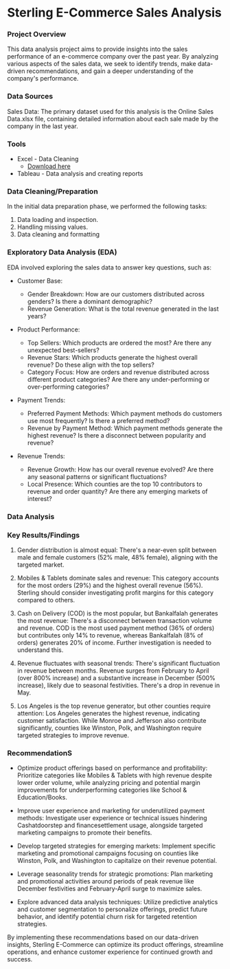 # Sterling E-Commerce Sales Analysis

### Project Overview

This data analysis project aims to provide insights into the sales performance of an e-commerce company over the past year. By analyzing various aspects of the sales data, we seek to identify trends, make data-driven recommendations, and gain a deeper understanding of the company's performance.

### Data Sources

Sales Data: The primary dataset used for this analysis is the Online Sales Data.xlsx file, containing detailed information about each sale made by the company in the last year.

### Tools

- Excel - Data Cleaning
  - [Download here](https://microsoft.com)
- Tableau - Data analysis and creating reports

### Data Cleaning/Preparation

In the initial data preparation phase, we performed the following tasks:
1. Data loading and inspection.
2. Handling missing values.
3. Data cleaning and formatting

### Exploratory Data Analysis (EDA)

EDA involved exploring the sales data to answer key questions, such as:

- Customer Base:
  - Gender Breakdown: How are our customers distributed across genders? Is there a dominant demographic?
  - Revenue Generation: What is the total revenue generated in the last years?
   
- Product Performance:
  - Top Sellers: Which products are ordered the most? Are there any unexpected best-sellers?
  - Revenue Stars: Which products generate the highest overall revenue? Do these align with the top sellers?
  - Category Focus: How are orders and revenue distributed across different product categories? Are there any under-performing or over-performing categories?

- Payment Trends:
  - Preferred Payment Methods: Which payment methods do customers use most frequently? Is there a preferred method?
  - Revenue by Payment Method: Which payment methods generate the highest revenue? Is there a disconnect between popularity and revenue?

- Revenue Trends:
  - Revenue Growth: How has our overall revenue evolved? Are there any seasonal patterns or significant fluctuations?
  - Local Presence: Which counties are the top 10 contributors to revenue and order quantity? Are there any emerging markets of interest?
 
### Data Analysis


### Key Results/Findings
1. Gender distribution is almost equal: There's a near-even split between male and female customers (52% male, 48% female), aligning with the targeted market.

2. Mobiles & Tablets dominate sales and revenue: This category accounts for the most orders (29%) and the highest overall revenue (56%). Sterling should consider investigating profit margins for this category compared to others.

3. Cash on Delivery (COD) is the most popular, but Bankalfalah generates the most revenue: There's a disconnect between transaction volume and revenue. COD is the most used payment method (36% of orders) but contributes only 14% to revenue, whereas Bankalfalah (8% of orders) generates 20% of income. Further investigation is needed to understand this.

4. Revenue fluctuates with seasonal trends: There's significant fluctuation in revenue between months. Revenue surges from February to April (over 800% increase) and a substantive increase in December (500% increase), likely due to seasonal festivities. There's a drop in revenue in May.

5. Los Angeles is the top revenue generator, but other counties require attention: Los Angeles generates the highest revenue, indicating customer satisfaction. While Monroe and Jefferson also contribute significantly, counties like Winston, Polk, and Washington require targeted strategies to improve revenue.

### RecommendationS

- Optimize product offerings based on performance and profitability: Prioritize categories like Mobiles & Tablets with high revenue despite lower order volume, while analyzing pricing and potential margin improvements for underperforming categories like School & Education/Books.

- Improve user experience and marketing for underutilized payment methods: Investigate user experience or technical issues hindering Cashatdoorstep and financesettlement usage, alongside targeted marketing campaigns to promote their benefits.

- Develop targeted strategies for emerging markets: Implement specific marketing and promotional campaigns focusing on counties like Winston, Polk, and Washington to capitalize on their revenue potential.

- Leverage seasonality trends for strategic promotions: Plan marketing and promotional activities around periods of peak revenue like December festivities and February-April surge to maximize sales.

- Explore advanced data analysis techniques: Utilize predictive analytics and customer segmentation to personalize offerings, predict future behavior, and identify potential churn risk for targeted retention strategies.

By implementing these recommendations based on our data-driven insights, Sterling E-Commerce can optimize its product offerings, streamline operations, and enhance customer experience for continued growth and success.
